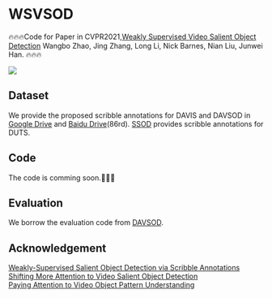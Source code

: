 # WSVSOD
🔥🔥🔥Code for Paper in CVPR2021,[Weakly Supervised Video Salient Object Detection](https://arxiv.org/abs/2104.02391) Wangbo Zhao, Jing Zhang, Long Li, Nick Barnes, Nian Liu, Junwei Han.
🔥🔥🔥 

![](https://github.com/wangbo-zhao/WSVSOD/blob/main/image.png?raw=true])
## Dataset
We provide the proposed scribble annotations for DAVIS and DAVSOD in [Google Drive](https://drive.google.com/drive/folders/1gZZQ_JgwcoH6oHMBCcEZxv3iBQrOAP36?usp=sharing) and [Baidu Drive](https://pan.baidu.com/s/11zN_MuYaV7l_p36Ba-FO2Q)(86rd). [SSOD](https://github.com/JingZhang617/Scribble_Saliency) provides scribble annotations for DUTS.

## Code
The code is comming soon.🚀🚀🚀


## Evaluation
We borrow the evaluation code from [DAVSOD](https://github.com/DengPingFan/DAVSOD).

## Acknowledgement

[Weakly-Supervised Salient Object Detection via Scribble Annotations](https://github.com/JingZhang617/Scribble_Saliency)  
[Shifting More Attention to Video Salient Object Detection](https://github.com/DengPingFan/DAVSOD)  
[Paying Attention to Video Object Pattern Understanding](https://github.com/wenguanwang/AGS)  


